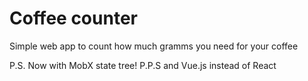 # Coffee counter

Simple web app to count how much gramms you need for your coffee

P.S. Now with MobX state tree!
P.P.S and Vue.js instead of React
